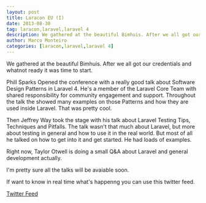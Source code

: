 ```yaml
---
layout: post
title: Laracon EU (I)
date: 2013-08-30
tag: laracon,laravel,laravel 4
description: We gathered at the beautiful Bimhuis. After we all got our credentials and whatnot ready it was time to start. Phill Sparks Opened the conference with a really good talk
author: Marco Monteiro
categories: [laracon,laravel,laravel 4]
---
```


We gathered at the beautiful Bimhuis. After we all got our credentials and whatnot ready it was time to start.

Phill Sparks Opened the conference with a really good talk about Software Design Patterns in Laravel 4. He's a member of the Laravel Core Team with shared responsibility for community engagement and support. Throughout the talk the showed many examples on those Patterns and how they are used inside Laravel. That was pretty cool.

Then Jeffrey Way took the stage with his talk about Laravel Testing Tips, Techniques and Pitfalls. The talk wasn't that much about Laravel, but more about testing in general and how to use it in the real world. But most of all he talked on how to get into it and get started. He had loads of examples.

<!--more-->

Right now, Taylor Otwell is doing a small Q&A about Laravel and general development actually.

I'm pretty sure all the talks will be avaiable soon.

If want to know in real time what's happenng you can use this twitter feed.

[Twitter Feed](https://twitter.com/search?q=%23laraconeu&src=savs)